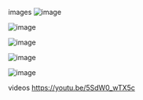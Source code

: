 
images
![image](https://user-images.githubusercontent.com/94165479/143161821-bc40b931-3ef2-4d8d-a541-5a0d50a40b18.png)

![image](https://user-images.githubusercontent.com/94165479/143161975-0b8ff10b-cd12-44cf-b354-6e879c1b6dad.png)

![image](https://user-images.githubusercontent.com/94165479/143162045-b7d40ff9-2b88-49bf-82b2-8963003c3b6c.png)

![image](https://user-images.githubusercontent.com/94165479/143162132-c2a93c48-ffcd-4583-bc57-5f868aa1cffd.png)

![image](https://user-images.githubusercontent.com/94165479/143162229-84051f06-54ce-4d73-9319-eb044870be30.png)

videos
       https://youtu.be/5SdW0_wTX5c
